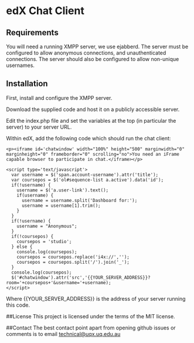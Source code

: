 # edX Chat Client



## Requirements
You will need a running XMPP server, we use ejabberd.  The server must be configured to allow anonymous connections, and unauthenticated connections.  The server should also be configured to allow non-unique usernames.

## Installation
First, install and configure the XMPP server.

Download the supplied code and host it on a publicly accessible server.

Edit the index.php file and set the variables at the top (in particular the server) to your server URL.

Within edX, add the following code which should run the chat client:

```
<p><iframe id='chatwindow' width="100%" height="500" marginwidth="0" marginheight="0" frameborder="0" scrolling="no">You need an iFrame capable browser to participate in chat.</iframe></p>

<script type='text/javascript'>
  var username = $('span.account-username').attr('title');
  var coursepos = $('ol#sequence-list a.active').data('id');
  if(!username) {
    username = $('a.user-link').text();
    if(username) {
      username = username.split('Dashboard for:');
      username = username[1].trim();
    }
  }
  if(!username) {
    username = "Anonymous"; 
  }
  if(!coursepos) {
    coursepos = 'studio';
  } else {
    console.log(coursepos);
    coursepos = coursepos.replace('i4x://','');
    coursepos = coursepos.split('/').join('_');
  }
  console.log(coursepos);
  $('#chatwindow').attr('src','{{YOUR_SERVER_ADDRESS}}?room='+coursepos+'&username='+username);
</script>
```

Where {{YOUR_SERVER_ADDRESS}} is the address of your server running this code.

##License
This project is licensed under the terms of the MIT license.

##Contact
The best contact point apart from opening github issues or comments is to email technical@uqx.uq.edu.au
